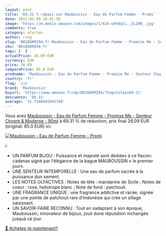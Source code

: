 ```yaml
---
layout: post
title: '69.31 % rabais sur Mauboussin - Eau de Parfum Femme - Promi'
date: 2021-02-09 18:41:56
image: 'https://m.media-amazon.com/images/I/41k-wYK8qlL._SL200_.jpg'
comments: true
category: ofertas
author: ring
slug: 'B018GKMZ94-fr Mauboussin - Eau de Parfum Femme - Promise Me - Senteur...'
sku: 'B018GKMZ94-fr'
tags: [  ]
actualPrice: 26.09 EUR
currency: EUR
price: 26.09
comparePrice: 85.0 EUR
prodname: 'Mauboussin - Eau de Parfum Femme - Promise Me - Senteur Chypré & Moderne - 90ml'
country: 'fr'
flag: '🇫🇷'
brand: 'Mauboussin'
buyurl: 'https://www.amazon.fr/dp/B018GKMZ94/?tag=tolees0d-21'
descuento: '69.31'
average: '31.7346601941749'
---
```


Vous avez [Mauboussin - Eau de Parfum Femme - Promise Me - Senteur Chypré & Moderne - 90ml](https://www.amazon.fr/dp/B018GKMZ94/?tag=tolees0d-21)  à  69.31 % de réduction, prix final  26.09 EUR (original: 85.0 EUR) ici:

[![Mauboussin - Eau de Parfum Femme - Promi](https://m.media-amazon.com/images/I/41k-wYK8qlL._SL200_.jpg)](https://www.amazon.fr/dp/B018GKMZ94/?tag=tolees0d-21)

ℹ️:

- UN PARFUM BIJOU : Puissance et majesté sont dédiées à ce flacon-cadenas signé par l’élégance de la bague MAUBOUSSIN « le premier jour».
- UNE SENTEUR INTEMPORELLE : Une eau de parfum sacrée à la puissance dun sement.
- LES NOTES OLFACTIVES : Notes de tête : mandarine de Sicile ; Notes de coeur : rose, heliotrope blanc ; Note de fond : patchouli.
- UNE FRAGRANCE UNIQUE : une fragrance addictive et racée, signée par une pointe de patchouli rare d’Indonésie qui crée un sillage saisissant.
- UN SAVOIR-FAIRE RECONNU : Tout en sadaptant à son époque, Mauboussin, innovateur de bijoux, jouit dune réputation inchangée jusquà ce jour.

[🛒 Achetez-le maintenant!!](https://www.amazon.fr/dp/B018GKMZ94/?tag=tolees0d-21)
